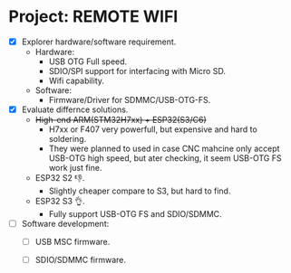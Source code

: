 # Project: REMOTE WIFI
- [x] Explorer hardware/software requirement.
    - Hardware:
        - USB OTG Full speed.
        - SDIO/SPI support for interfacing with Micro SD.
        - Wifi capability.
    - Software:
        - Firmware/Driver for SDMMC/USB-OTG-FS.
- [x] Evaluate differnce solutions.
    - ~~High-end ARM(STM32H7xx) + ESP32(S3/C6)~~
        - H7xx or F407 very powerfull, but expensive and hard to soldering.
        - They were planned to used in case CNC mahcine only accept USB-OTG high speed, but ater checking, it seem USB-OTG FS work just fine.
    - ESP32 S2 👎.
        - Slightly cheaper compare to S3, but hard to find.
    - ESP32 S3 👌.
        - Fully support USB-OTG FS and SDIO/SDMMC.
- [ ] Software development:
    - [ ] USB MSC firmware.
    - [ ] SDIO/SDMMC firmware.



